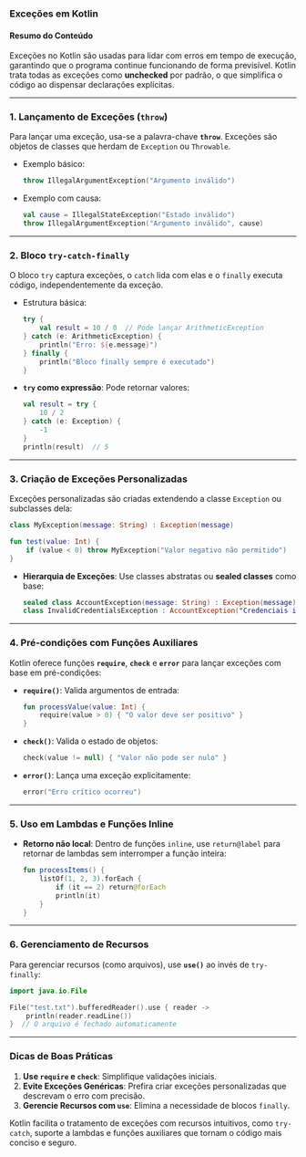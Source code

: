 ### **Exceções em Kotlin**

#### **Resumo do Conteúdo**
Exceções no Kotlin são usadas para lidar com erros em tempo de execução, garantindo que o programa continue funcionando de forma previsível. Kotlin trata todas as exceções como **unchecked** por padrão, o que simplifica o código ao dispensar declarações explícitas.

---

### **1. Lançamento de Exceções (`throw`)**
Para lançar uma exceção, usa-se a palavra-chave **`throw`**. Exceções são objetos de classes que herdam de `Exception` ou `Throwable`.

- Exemplo básico:
   ```kotlin
   throw IllegalArgumentException("Argumento inválido")
   ```

- Exemplo com causa:
   ```kotlin
   val cause = IllegalStateException("Estado inválido")
   throw IllegalArgumentException("Argumento inválido", cause)
   ```

---

### **2. Bloco `try-catch-finally`**
O bloco `try` captura exceções, o `catch` lida com elas e o `finally` executa código, independentemente da exceção.

- Estrutura básica:
   ```kotlin
   try {
       val result = 10 / 0  // Pode lançar ArithmeticException
   } catch (e: ArithmeticException) {
       println("Erro: ${e.message}")
   } finally {
       println("Bloco finally sempre é executado")
   }
   ```

- **`try` como expressão**: Pode retornar valores:
   ```kotlin
   val result = try {
       10 / 2
   } catch (e: Exception) {
       -1
   }
   println(result)  // 5
   ```

---

### **3. Criação de Exceções Personalizadas**
Exceções personalizadas são criadas extendendo a classe `Exception` ou subclasses dela:
```kotlin
class MyException(message: String) : Exception(message)

fun test(value: Int) {
    if (value < 0) throw MyException("Valor negativo não permitido")
}
```

- **Hierarquia de Exceções**: Use classes abstratas ou **sealed classes** como base:
   ```kotlin
   sealed class AccountException(message: String) : Exception(message)
   class InvalidCredentialsException : AccountException("Credenciais inválidas")
   ```

---

### **4. Pré-condições com Funções Auxiliares**
Kotlin oferece funções **`require`**, **`check`** e **`error`** para lançar exceções com base em pré-condições:
- **`require()`**: Valida argumentos de entrada:
   ```kotlin
   fun processValue(value: Int) {
       require(value > 0) { "O valor deve ser positivo" }
   }
   ```

- **`check()`**: Valida o estado de objetos:
   ```kotlin
   check(value != null) { "Valor não pode ser nulo" }
   ```

- **`error()`**: Lança uma exceção explicitamente:
   ```kotlin
   error("Erro crítico ocorreu")
   ```

---

### **5. Uso em Lambdas e Funções Inline**
- **Retorno não local**: Dentro de funções `inline`, use `return@label` para retornar de lambdas sem interromper a função inteira:
   ```kotlin
   fun processItems() {
       listOf(1, 2, 3).forEach {
           if (it == 2) return@forEach
           println(it)
       }
   }
   ```

---

### **6. Gerenciamento de Recursos**
Para gerenciar recursos (como arquivos), use **`use()`** ao invés de `try-finally`:
```kotlin
import java.io.File

File("test.txt").bufferedReader().use { reader ->
    println(reader.readLine())
}  // O arquivo é fechado automaticamente
```

---

### **Dicas de Boas Práticas**
1. **Use `require` e `check`**: Simplifique validações iniciais.
2. **Evite Exceções Genéricas**: Prefira criar exceções personalizadas que descrevam o erro com precisão.
3. **Gerencie Recursos com `use`**: Elimina a necessidade de blocos `finally`.

Kotlin facilita o tratamento de exceções com recursos intuitivos, como `try-catch`, suporte a lambdas e funções auxiliares que tornam o código mais conciso e seguro.